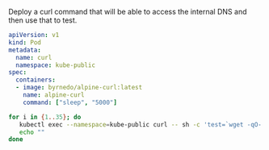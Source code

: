Deploy a curl command that will be able to access the internal DNS and then use that to test.

```yml
apiVersion: v1 
kind: Pod
metadata:
  name: curl
  namespace: kube-public 
spec:
  containers:
  - image: byrnedo/alpine-curl:latest
    name: alpine-curl
    command: ["sleep", "5000"]
```

```bash
for i in {1..35}; do
   kubectl exec --namespace=kube-public curl -- sh -c 'test=`wget -qO- -T 2  http://myservice.default.svc.cluster.local:8080/info 2>&1` && echo "$test OK" || echo "Failed"';
   echo ""
done
```
